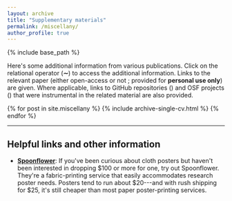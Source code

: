 ```yaml
---
layout: archive
title: "Supplementary materials"
permalink: /miscellany/
author_profile: true
---
```


{% include base_path %}

Here's some additional information from various publications. Click on the
relational operator (<b>∼</b>) to access the additional
information. Links to the relevant paper (either open-access
<i class="ai ai-fw ai-open-access-square"></i> or not
<i class="fa fa-file-pdf-o" aria-hidden="true"></i>; provided for **personal
use only**) are given. Where applicable, links to GitHub repositories
(<i class="fa fa-github" aria-hidden="true"></i>) and OSF projects
(<i class="ai ai-fw ai-osf"></i>) that were instrumental in the related
material are also provided.

{% for post in site.miscellany %}
  {% include archive-single-cv.html %}
{% endfor %}

***

## Helpful links and other information

* **[Spoonflower](https://blog.spoonflower.com/2018/06/how-to-design-a-fabric-research-poster-with-canva/)**:
  If you've been curious about cloth posters but haven't been interested in
  dropping \$100 or more for one, try out Spoonflower. They're a fabric-printing
  service that easily accommodates research poster needs. Posters tend to run
  about $20---and with rush shipping for $25, it's still cheaper than most
  paper poster-printing services.
